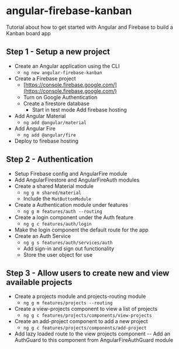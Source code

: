 # angular-firebase-kanban

Tutorial about how to get started with Angular and Firebase to build a Kanban board app

## Step 1 - Setup a new project

- Create an Angular application using the CLI
  - `ng new angular-firebase-kanban`
- Create a Firebase project
  - [https://console.firebase.google.com/](https://console.firebase.google.com/)
  - Turn on Google Authentication
  - Create a firestore database
    - Start in test mode Add firebase hosting
- Add Angular Material
  - `ng add @angular/material`
- Add Angular Fire
  - `ng add @angular/fire`
- Deploy to firebase hosting

## Step 2 - Authentication

- Setup Firebase config and AngularFire module
- Add AngularFirestore and AngularFireAuth modules
- Create a shared Material module
  - `ng g m shared/material`
  - Include the `MatButtonModule`
- Create a Authentication module under features
  - `ng g m features/auth --routing`
- Create a login component under the Auth feature
  - `ng g c features/auth/login`
- Make the login component the default route for the app
- Create an Auth Service
  - `ng g s features/auth/services/auth`
  - Add sign-in and sign out functionality
  - Store the user object for use

## Step 3 - Allow users to create new and view available projects

- Create a projects module and projects-routing module
  - `ng g m features/projects --routing`
- Create a view-projects component to view a list of projects
  - `ng g c features/projects/components/view-projects`
- Create an add-project component to add a new project
  - `ng g c features/projects/components/add-project`
- Add lazy loaded route to the view projects component
  -- Add an AuthGuard to this component from AngularFireAuthGuard module

